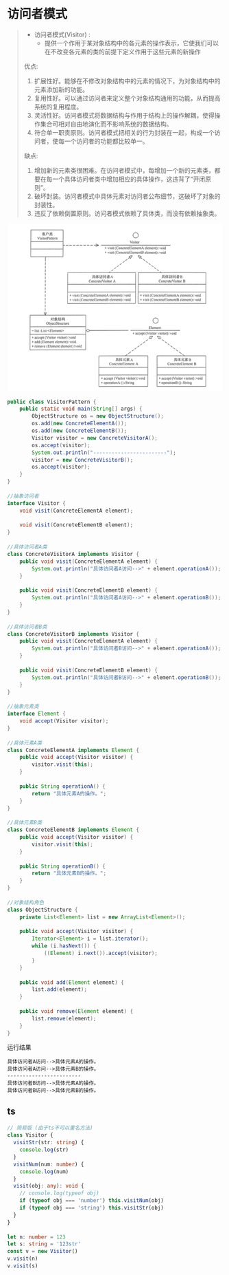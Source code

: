 # 访问者模式

> - 访问者模式(Visitor) :
>   - 提供一个作用于某对象结构中的各元素的操作表示，它使我们可以在不改变各元素的类的前提下定义作用于这些元素的新操作
>
> 优点:
>
> 1. 扩展性好。能够在不修改对象结构中的元素的情况下，为对象结构中的元素添加新的功能。
> 2. 复用性好。可以通过访问者来定义整个对象结构通用的功能，从而提高系统的复用程度。
> 3. 灵活性好。访问者模式将数据结构与作用于结构上的操作解耦，使得操作集合可相对自由地演化而不影响系统的数据结构。
> 4. 符合单一职责原则。访问者模式把相关的行为封装在一起，构成一个访问者，使每一个访问者的功能都比较单一。
>
> 缺点:
>
> 1. 增加新的元素类很困难。在访问者模式中，每增加一个新的元素类，都要在每一个具体访问者类中增加相应的具体操作，这违背了“开闭原则”。
> 2. 破坏封装。访问者模式中具体元素对访问者公布细节，这破坏了对象的封装性。
> 3. 违反了依赖倒置原则。访问者模式依赖了具体类，而没有依赖抽象类。

![image-20210806181011765](.assets/image-20210806181011765.png)

```java
public class VisitorPattern {
    public static void main(String[] args) {
        ObjectStructure os = new ObjectStructure();
        os.add(new ConcreteElementA());
        os.add(new ConcreteElementB());
        Visitor visitor = new ConcreteVisitorA();
        os.accept(visitor);
        System.out.println("------------------------");
        visitor = new ConcreteVisitorB();
        os.accept(visitor);
    }
}

//抽象访问者
interface Visitor {
    void visit(ConcreteElementA element);

    void visit(ConcreteElementB element);
}

//具体访问者A类
class ConcreteVisitorA implements Visitor {
    public void visit(ConcreteElementA element) {
        System.out.println("具体访问者A访问-->" + element.operationA());
    }

    public void visit(ConcreteElementB element) {
        System.out.println("具体访问者A访问-->" + element.operationB());
    }
}

//具体访问者B类
class ConcreteVisitorB implements Visitor {
    public void visit(ConcreteElementA element) {
        System.out.println("具体访问者B访问-->" + element.operationA());
    }

    public void visit(ConcreteElementB element) {
        System.out.println("具体访问者B访问-->" + element.operationB());
    }
}

//抽象元素类
interface Element {
    void accept(Visitor visitor);
}

//具体元素A类
class ConcreteElementA implements Element {
    public void accept(Visitor visitor) {
        visitor.visit(this);
    }

    public String operationA() {
        return "具体元素A的操作。";
    }
}

//具体元素B类
class ConcreteElementB implements Element {
    public void accept(Visitor visitor) {
        visitor.visit(this);
    }

    public String operationB() {
        return "具体元素B的操作。";
    }
}

//对象结构角色
class ObjectStructure {
    private List<Element> list = new ArrayList<Element>();

    public void accept(Visitor visitor) {
        Iterator<Element> i = list.iterator();
        while (i.hasNext()) {
            ((Element) i.next()).accept(visitor);
        }
    }

    public void add(Element element) {
        list.add(element);
    }

    public void remove(Element element) {
        list.remove(element);
    }
}
```

运行结果

```shell
具体访问者A访问-->具体元素A的操作。
具体访问者A访问-->具体元素B的操作。
------------------------
具体访问者B访问-->具体元素A的操作。
具体访问者B访问-->具体元素B的操作。
```

## ts

```typescript
// 简易版 (由于ts不可以重名方法)
class Visitor {
  visitStr(str: string) {
    console.log(str)
  }
  visitNum(num: number) {
    console.log(num)
  }
  visit(obj: any): void {
    // console.log(typeof obj)
    if (typeof obj === 'number') this.visitNum(obj)
    if (typeof obj === 'string') this.visitStr(obj)
  }
}

let n: number = 123
let s: string = '123str'
const v = new Visitor()
v.visit(n)
v.visit(s)
```
